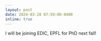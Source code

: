 ```yaml
---
layout: post
date: 2024-03-28 07:59:00-0400
inline: true
---
```

I will be joining EDIC, EPFL for PhD next fall!
